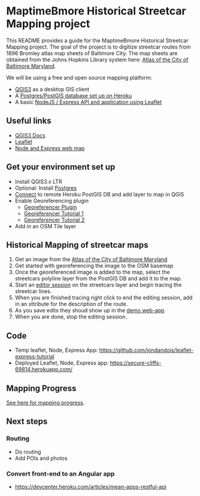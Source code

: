 # MaptimeBmore Historical Streetcar Mapping project
This README provides a guide for the MaptimeBmore Historical Streetcar Mapping project. The goal of the project is to digitize streetcar routes from 1896 Bromley atlas map sheets of Baltimore City. The map sheets are obtained from the Johns Hopkins Library system here: [Atlas of the City of Baltimore Maryland](https://jscholarship.library.jhu.edu/handle/1774.2/35300).

We will be using a free and open source mapping platform:
- [QGIS3](https://qgis.org/en/site/) as a desktop GIS client
- A [Postgres/PostGIS database set up on Heroku](https://www.heroku.com/postgres)
- A basic [NodeJS / Express API and application using Leaflet](https://github.com/jondandois/leaflet-express-tutorial)

## Useful links
- [QGIS3 Docs](https://docs.qgis.org/3.4/en/docs/)
- [Leaflet](https://leafletjs.com/)
- [Node and Express web map](https://developer.mozilla.org/en-US/docs/Learn/Server-side/Express_Nodejs/skeleton_website)

## Get your environment set up
- Install QGIS3.x LTR
- Optional: Install [Postgres](https://www.postgresql.org/)
- [Connect](https://docs.qgis.org/3.4/en/docs/user_manual/managing_data_source/opening_data.html#database-related-tools) to remote Heroku PostGIS DB and add layer to map in QGIS
- Enable Georeferencing plugin
  - [Georeferencer Plugin](https://docs.qgis.org/3.4/en/docs/user_manual/plugins/core_plugins/plugins_georeferencer.html)
  - [Georeferencer Tutorial 1](https://docs.qgis.org/3.4/en/docs/training_manual/forestry/map_georeferencing.html)
  - [Georeferencer Tutorial 2](https://www.qgistutorials.com/en/docs/3/georeferencing_basics.html)
- Add in an OSM Tile layer

## Historical Mapping of streetcar maps
1. Get an image from the [Atlas of the City of Baltimore Maryland](https://jscholarship.library.jhu.edu/handle/1774.2/35300)
2. Get started with georeferencing the image to the OSM basemap
3. Once the georeferenced image is added to the map, select the streetcars polyline layer from the PostGIS DB and add it to the map.
4. Start an [editor session](https://docs.qgis.org/3.4/en/docs/user_manual/working_with_vector/editing_geometry_attributes.html) on the streetcars layer and begin tracing the streetcar lines.
5. When you are finished tracing right click to end the editing session, add in an sttribute for the description of the route.
6. As you save edits they shoud show up in the [demo web-app](https://secure-cliffs-69814.herokuapp.com/)
7. When you are done, stop the editing session.

## Code
- Temp leaflet, Node, Express App: https://github.com/jondandois/leaflet-express-tutorial
- Deployed Leaflet, Node, Express app: https://secure-cliffs-69814.herokuapp.com/

## Mapping Progress
[See here for mapping progress](./MAPPING_PROGRESS.MD).

## Next steps

### Routing
- Do routing
- Add POIs and photos

### Convert front-end to an Angular app
- https://devcenter.heroku.com/articles/mean-apps-restful-api
